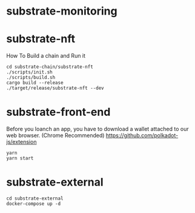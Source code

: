 # substrate-monitoring

# substrate-nft

How To Build a chain and Run it

```sh:
cd substrate-chain/substrate-nft
./scripts/init.sh
./scripts/build.sh
cargo build --release
./target/release/substrate-nft --dev
```

# substrate-front-end

Before you loanch an app, you have to download a wallet attached to our web browser. (Chrome Recommended)
https://github.com/polkadot-js/extension

```
yarn
yarn start
```

# substrate-external

```
cd substrate-external
docker-compose up -d
```
